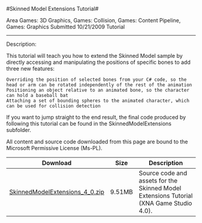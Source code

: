#Skinned Model Extensions Tutorial#

Area
Games: 3D Graphics, Games: Collision, Games: Content Pipeline, Games: Graphics
Submitted
10/21/2009
Tutorial

---

Description:

This tutorial will teach you how to extend the Skinned Model sample by directly accessing and manipulating the positions of specific bones to add three new features:

    Overriding the position of selected bones from your C# code, so the head or arm can be rotated independently of the rest of the animation
    Positioning an object relative to an animated bone, so the character can hold a baseball bat
    Attaching a set of bounding spheres to the animated character, which can be used for collision detection

If you want to jump straight to the end result, the final code produced by following this tutorial can be found in the SkinnedModelExtensions subfolder.


All content and source code downloaded from this page are bound to the Microsoft Permissive License (Ms-PL).


Download | Size | Description
---|---|---|
[SkinnedModelExtensions_4_0.zip](https://github.com/kniEngine/XNAGameStudio/blob/main/Samples/SkinnedModelExtensions_4_0.zip?raw=true) | 9.51MB | Source code and assets for the Skinned Model Extensions Tutorial (XNA Game Studio 4.0). 